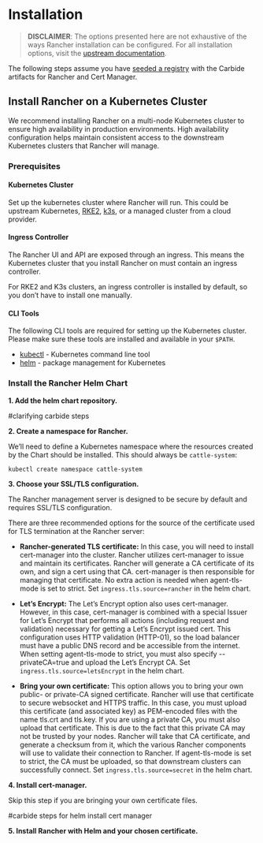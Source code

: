 # Installation

> **DISCLAIMER**:  The options presented here are not exhaustive of the ways Rancher installation can be configured. For all installation options, visit the [upstream documentation](https://documentation.suse.com/cloudnative/rancher-manager/latest/en/installation-and-upgrade/installation-and-upgrade.html).

The following steps assume you have [seeded a registry](https://rancherfederal.github.io/carbide-docs/docs/registry-docs/copying-images) with the Carbide artifacts for Rancher and Cert Manager.

## Install Rancher on a Kubernetes Cluster

We recommend installing Rancher on a multi-node Kubernetes cluster to ensure high availability in production environments. High availability configuration helps maintain consistent access to the downstream Kubernetes clusters that Rancher will manage.

### Prerequisites

#### Kubernetes Cluster

Set up the kubernetes cluster where Rancher will run. This could be upstream Kubernetes, [RKE2](https://documentation.suse.com/cloudnative/rancher-manager/latest/en/installation-and-upgrade/infrastructure-setup/ha-rke2-kubernetes-cluster.html), [k3s](https://documentation.suse.com/cloudnative/rancher-manager/latest/en/installation-and-upgrade/infrastructure-setup/ha-k3s-kubernetes-cluster.html), or a managed cluster from a cloud provider. 

#### Ingress Controller

The Rancher UI and API are exposed through an ingress. This means the Kubernetes cluster that you install Rancher on must contain an ingress controller.

For RKE2 and K3s clusters, an ingress controller is installed by default, so you don’t have to install one manually.

#### CLI Tools

The following CLI tools are required for setting up the Kubernetes cluster. Please make sure these tools are installed and available in your `$PATH`.

- [kubectl](https://kubernetes.io/docs/tasks/tools/#install-kubectl) - Kubernetes command line tool
- [helm](https://helm.sh/docs/intro/install/) - package management for Kubernetes

### Install the Rancher Helm Chart

**1. Add the helm chart repository.**

#clarifying carbide steps

**2. Create a namespace for Rancher.**

We’ll need to define a Kubernetes namespace where the resources created by the Chart should be installed. This should always be `cattle-system`:

```bash
kubectl create namespace cattle-system
```

**3. Choose your SSL/TLS configuration.**

The Rancher management server is designed to be secure by default and requires SSL/TLS configuration.

There are three recommended options for the source of the certificate used for TLS termination at the Rancher server:

- **Rancher-generated TLS certificate:** In this case, you will need to install cert-manager into the cluster. Rancher utilizes cert-manager to issue and maintain its certificates. Rancher will generate a CA certificate of its own, and sign a cert using that CA. cert-manager is then responsible for managing that certificate. No extra action is needed when agent-tls-mode is set to strict. Set `ingress.tls.source=rancher` in the helm chart. 

- **Let’s Encrypt:** The Let’s Encrypt option also uses cert-manager. However, in this case, cert-manager is combined with a special Issuer for Let’s Encrypt that performs all actions (including request and validation) necessary for getting a Let’s Encrypt issued cert. This configuration uses HTTP validation (HTTP-01), so the load balancer must have a public DNS record and be accessible from the internet. When setting agent-tls-mode to strict, you must also specify --privateCA=true and upload the Let’s Encrypt CA. Set `ingress.tls.source=letsEncrypt` in the helm chart.

- **Bring your own certificate:** This option allows you to bring your own public- or private-CA signed certificate. Rancher will use that certificate to secure websocket and HTTPS traffic. In this case, you must upload this certificate (and associated key) as PEM-encoded files with the name tls.crt and tls.key. If you are using a private CA, you must also upload that certificate. This is due to the fact that this private CA may not be trusted by your nodes. Rancher will take that CA certificate, and generate a checksum from it, which the various Rancher components will use to validate their connection to Rancher. If agent-tls-mode is set to strict, the CA must be uploaded, so that downstream clusters can successfully connect. Set `ingress.tls.source=secret` in the helm chart.

**4. Install cert-manager.**

Skip this step if you are bringing your own certificate files.

#carbide steps for helm install cert manager

**5. Install Rancher with Helm and your chosen certificate.**

